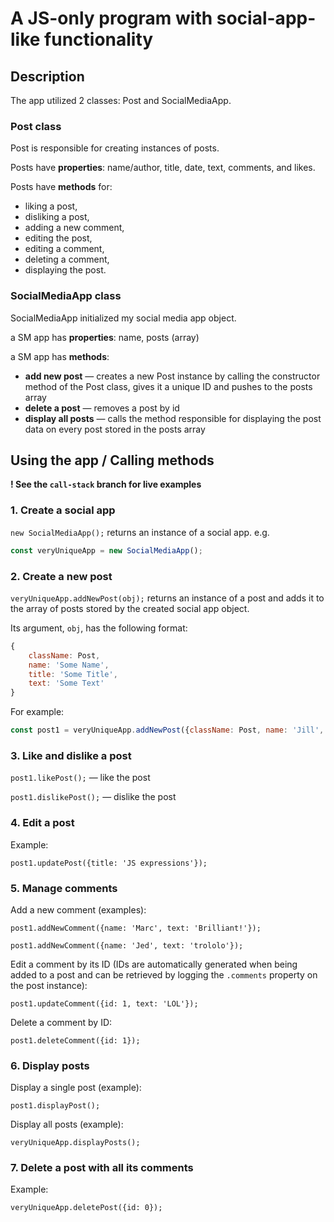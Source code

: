 # A JS-only program with social-app-like functionality

## Description

The app utilized 2 classes: Post and SocialMediaApp.

### Post class

Post is responsible for creating instances of posts.

Posts have **properties**: name/author, title, date, text, comments, and likes.

Posts have **methods** for:

- liking a post,
- disliking a post,
- adding a new comment,
- editing the post,
- editing a comment,
- deleting a comment,
- displaying the post.

### SocialMediaApp class

SocialMediaApp initialized my social media app object.

a SM app has **properties**: name, posts (array)

a SM app has **methods**:

- **add new post** — creates a new Post instance by calling the constructor method of the Post class, gives it a unique ID and pushes to the posts array
- **delete a post** — removes a post by id
- **display all posts** — calls the method responsible for displaying the post data on every post stored in the posts array

## Using the app / Calling methods

**! See the `call-stack` branch for live examples**

### 1. Create a social app

`new SocialMediaApp();` returns an instance of a social app. e.g.

```javascript
const veryUniqueApp = new SocialMediaApp();
```

### 2. Create a new post

`veryUniqueApp.addNewPost(obj);` returns an instance of a post and adds it to the array of posts stored by the created social app object.

Its argument, `obj`, has the following format:

```javascript
{
	className: Post,
	name: 'Some Name',
	title: 'Some Title',
	text: 'Some Text'
}
```

For example:

```javascript
const post1 = veryUniqueApp.addNewPost({className: Post, name: 'Jill', title: 'Let me explain JS expressions', text: 'A JS expression is a piece of code that always evaluates to something, resolves in a single value...'});
```

### 3. Like and dislike a post

`post1.likePost();` — like the post

`post1.dislikePost();` — dislike the post

### 4. Edit a post

Example:

`post1.updatePost({title: 'JS expressions'});`

### 5. Manage comments

Add a new comment (examples):

`post1.addNewComment({name: 'Marc', text: 'Brilliant!'});`

`post1.addNewComment({name: 'Jed', text: 'trololo'});`

Edit a comment by its ID (IDs are automatically generated when being added to a post and can be retrieved by logging the `.comments` property on the post instance):

`post1.updateComment({id: 1, text: 'LOL'});`

Delete a comment by ID:

`post1.deleteComment({id: 1});`

### 6. Display posts

Display a single post (example):

`post1.displayPost();`

Display all posts (example):

`veryUniqueApp.displayPosts();`

### 7. Delete a post with all its comments

Example:

`veryUniqueApp.deletePost({id: 0});`

